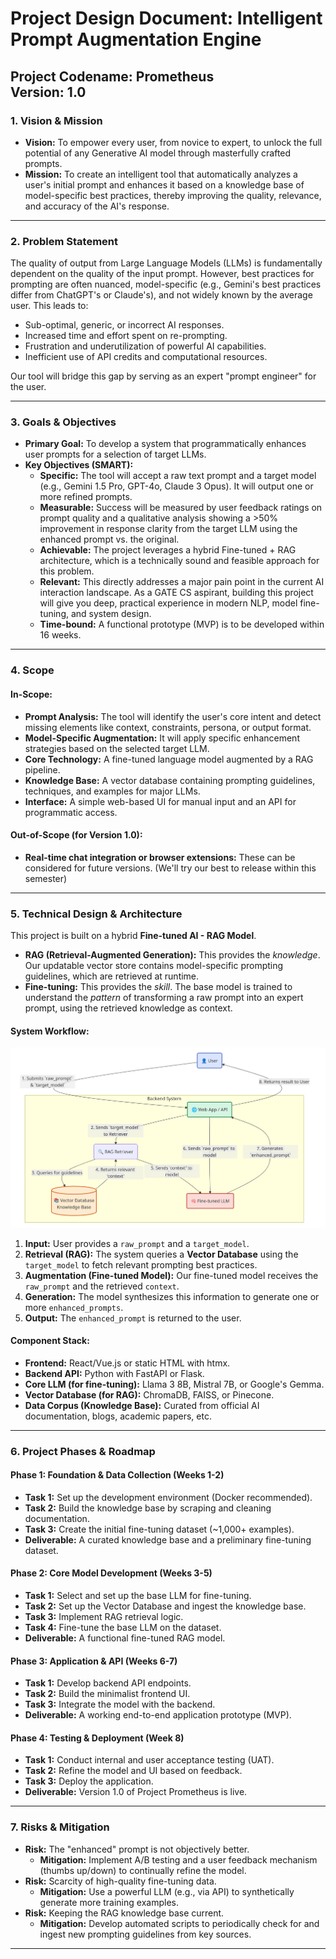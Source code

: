 # Project Design Document: Intelligent Prompt Augmentation Engine

**Project Codename:** Prometheus <br>
**Version:** 1.0 <br>
---

### 1. Vision & Mission

* **Vision:** To empower every user, from novice to expert, to unlock the full potential of any Generative AI model through masterfully crafted prompts.
* **Mission:** To create an intelligent tool that automatically analyzes a user's initial prompt and enhances it based on a knowledge base of model-specific best practices, thereby improving the quality, relevance, and accuracy of the AI's response.

---

### 2. Problem Statement

The quality of output from Large Language Models (LLMs) is fundamentally dependent on the quality of the input prompt. However, best practices for prompting are often nuanced, model-specific (e.g., Gemini's best practices differ from ChatGPT's or Claude's), and not widely known by the average user. This leads to:
* Sub-optimal, generic, or incorrect AI responses.
* Increased time and effort spent on re-prompting.
* Frustration and underutilization of powerful AI capabilities.
* Inefficient use of API credits and computational resources.

Our tool will bridge this gap by serving as an expert "prompt engineer" for the user.

---

### 3. Goals & Objectives

* **Primary Goal:** To develop a system that programmatically enhances user prompts for a selection of target LLMs.
* **Key Objectives (SMART):**
    * **Specific:** The tool will accept a raw text prompt and a target model (e.g., Gemini 1.5 Pro, GPT-4o, Claude 3 Opus). It will output one or more refined prompts.
    * **Measurable:** Success will be measured by user feedback ratings on prompt quality and a qualitative analysis showing a >50% improvement in response clarity from the target LLM using the enhanced prompt vs. the original.
    * **Achievable:** The project leverages a hybrid Fine-tuned + RAG architecture, which is a technically sound and feasible approach for this problem.
    * **Relevant:** This directly addresses a major pain point in the current AI interaction landscape. As a GATE CS aspirant, building this project will give you deep, practical experience in modern NLP, model fine-tuning, and system design.
    * **Time-bound:** A functional prototype (MVP) is to be developed within 16 weeks.

---

### 4. Scope

#### In-Scope:

* **Prompt Analysis:** The tool will identify the user's core intent and detect missing elements like context, constraints, persona, or output format.
* **Model-Specific Augmentation:** It will apply specific enhancement strategies based on the selected target LLM.
* **Core Technology:** A fine-tuned language model augmented by a RAG pipeline.
* **Knowledge Base:** A vector database containing prompting guidelines, techniques, and examples for major LLMs.
* **Interface:** A simple web-based UI for manual input and an API for programmatic access.

#### Out-of-Scope (for Version 1.0):

* **Real-time chat integration or browser extensions:** These can be considered for future versions. (We'll try our best to release within this semester)

---

### 5. Technical Design & Architecture

This project is built on a hybrid **Fine-tuned AI - RAG Model**.

* **RAG (Retrieval-Augmented Generation):** This provides the *knowledge*. Our updatable vector store contains model-specific prompting guidelines, which are retrieved at runtime.
* **Fine-tuning:** This provides the *skill*. The base model is trained to understand the *pattern* of transforming a raw prompt into an expert prompt, using the retrieved knowledge as context.

#### System Workflow:
![System Workflow](<../src/System Workflow.png>)

1.  **Input:** User provides a `raw_prompt` and a `target_model`.
2.  **Retrieval (RAG):** The system queries a **Vector Database** using the `target_model` to fetch relevant prompting best practices.
3.  **Augmentation (Fine-tuned Model):** Our fine-tuned model receives the `raw_prompt` and the retrieved `context`.
4.  **Generation:** The model synthesizes this information to generate one or more `enhanced_prompts`.
5.  **Output:** The `enhanced_prompt` is returned to the user.

#### Component Stack:

* **Frontend:** React/Vue.js or static HTML with htmx.
* **Backend API:** Python with FastAPI or Flask.
* **Core LLM (for fine-tuning):** Llama 3 8B, Mistral 7B, or Google's Gemma.
* **Vector Database (for RAG):** ChromaDB, FAISS, or Pinecone.
* **Data Corpus (Knowledge Base):** Curated from official AI documentation, blogs, academic papers, etc.

---

### 6. Project Phases & Roadmap

#### Phase 1: Foundation & Data Collection (Weeks 1-2)
* **Task 1:** Set up the development environment (Docker recommended).
* **Task 2:** Build the knowledge base by scraping and cleaning documentation.
* **Task 3:** Create the initial fine-tuning dataset (~1,000+ examples).
* **Deliverable:** A curated knowledge base and a preliminary fine-tuning dataset.

#### Phase 2: Core Model Development (Weeks 3-5)
* **Task 1:** Select and set up the base LLM for fine-tuning.
* **Task 2:** Set up the Vector Database and ingest the knowledge base.
* **Task 3:** Implement RAG retrieval logic.
* **Task 4:** Fine-tune the base LLM on the dataset.
* **Deliverable:** A functional fine-tuned RAG model.

#### Phase 3: Application & API (Weeks 6-7)
* **Task 1:** Develop backend API endpoints.
* **Task 2:** Build the minimalist frontend UI.
* **Task 3:** Integrate the model with the backend.
* **Deliverable:** A working end-to-end application prototype (MVP).

#### Phase 4: Testing & Deployment (Week 8)
* **Task 1:** Conduct internal and user acceptance testing (UAT).
* **Task 2:** Refine the model and UI based on feedback.
* **Task 3:** Deploy the application.
* **Deliverable:** Version 1.0 of Project Prometheus is live.

---

### 7. Risks & Mitigation

* **Risk:** The "enhanced" prompt is not objectively better.
    * **Mitigation:** Implement A/B testing and a user feedback mechanism (thumbs up/down) to continually refine the model.
* **Risk:** Scarcity of high-quality fine-tuning data.
    * **Mitigation:** Use a powerful LLM (e.g., via API) to synthetically generate more training examples.
* **Risk:** Keeping the RAG knowledge base current.
    * **Mitigation:** Develop automated scripts to periodically check for and ingest new prompting guidelines from key sources.

---
